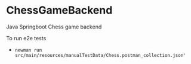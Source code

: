 # ChessGameBackend
 Java Springboot Chess game backend

To run e2e tests
- `newman run src/main/resources/manualTestData/Chess.postman_collection.json'`
